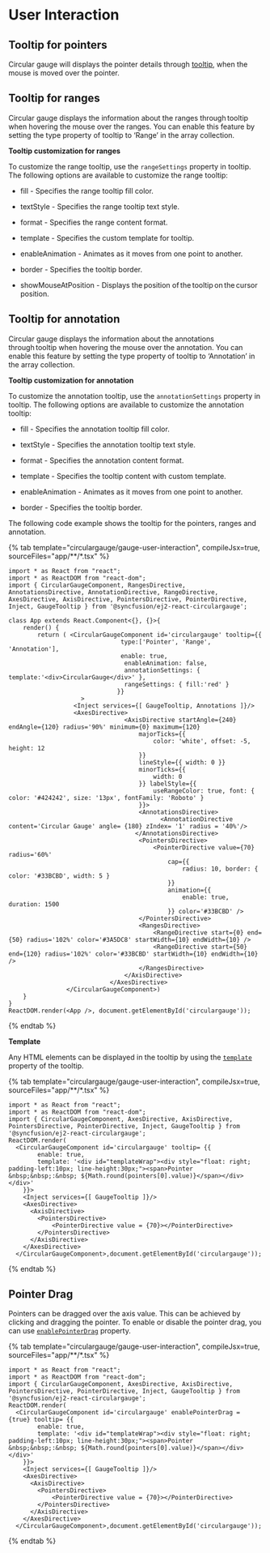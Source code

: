 
# User Interaction

## Tooltip for pointers

Circular gauge will displays the pointer details through [tooltip](../api/circular-gauge/tooltipSettings/),
when the mouse is moved over the pointer.

<!-- markdownlint-disable MD036 -->

## Tooltip for ranges

Circular gauge displays the information about the ranges through tooltip when hovering the mouse over the ranges. You can enable this feature by setting the type property of tooltip to ‘Range’ in the array collection.

**Tooltip customization for ranges**

To customize the range tooltip, use the `rangeSettings` property in tooltip. The following options are available to customize the range tooltip:

* fill - Specifies the range tooltip fill color.

* textStyle - Specifies the range tooltip text style.

* format - Specifies the range content format.

* template - Specifies the custom template for tooltip.

* enableAnimation - Animates as it moves from one point to another.

* border - Specifies the tooltip border.

* showMouseAtPosition - Displays the position of the tooltip on the cursor position.

## Tooltip for annotation

Circular gauge displays the information about the annotations through tooltip when hovering the mouse over the annotation. You can enable this feature by setting the type property of tooltip to ‘Annotation’ in the array collection.

**Tooltip customization for annotation**

To customize the annotation tooltip, use the `annotationSettings` property in tooltip. The following options are available to customize the annotation tooltip:

* fill - Specifies the annotation tooltip fill color.

* textStyle - Specifies the annotation tooltip text style.

* format - Specifies the annotation content format.

* template - Specifies the tooltip content with custom template.

* enableAnimation - Animates as it moves from one point to another.

* border - Specifies the tooltip border.

The following code example shows the tooltip for the pointers, ranges and annotation.

{% tab template="circulargauge/gauge-user-interaction", compileJsx=true, sourceFiles="app/**/*.tsx" %}

```tsx
import * as React from "react";
import * as ReactDOM from "react-dom";
import { CircularGaugeComponent, RangesDirective, AnnotationsDirective, AnnotationDirective, RangeDirective, AxesDirective, AxisDirective, PointersDirective, PointerDirective, Inject, GaugeTooltip } from '@syncfusion/ej2-react-circulargauge';

class App extends React.Component<{}, {}>{
    render() {
        return ( <CircularGaugeComponent id='circulargauge' tooltip={{
                               type:['Pointer', 'Range', 'Annotation'],
                               enable: true,
                                enableAnimation: false,
                                annotationSettings: { template:'<div>CircularGauge</div>' },
                                rangeSettings: { fill:'red' }
                              }}
                    >
                  <Inject services={[ GaugeTooltip, Annotations ]}/>
                  <AxesDirective>
                                <AxisDirective startAngle={240} endAngle={120} radius='90%' minimum={0} maximum={120}
                                    majorTicks={{
                                        color: 'white', offset: -5, height: 12
                                    }}
                                    lineStyle={{ width: 0 }}
                                    minorTicks={{
                                        width: 0
                                    }} labelStyle={{
                                        useRangeColor: true, font: { color: '#424242', size: '13px', fontFamily: 'Roboto' }
                                    }}>
                                    <AnnotationsDirective>
                                          <AnnotationDirective content='Circular Gauge' angle= {180} zIndex= '1' radius = '40%'/>
                                   </AnnotationsDirective>
                                    <PointersDirective>
                                        <PointerDirective value={70} radius='60%'
                                            cap={{
                                                radius: 10, border: { color: '#33BCBD', width: 5 }
                                            }}
                                            animation={{
                                                enable: true, duration: 1500
                                            }} color='#33BCBD' />
                                    </PointersDirective>
                                    <RangesDirective>
                                        <RangeDirective start={0} end={50} radius='102%' color='#3A5DC8' startWidth={10} endWidth={10} />
                                        <RangeDirective start={50} end={120} radius='102%' color='#33BCBD' startWidth={10} endWidth={10} />
                                    </RangesDirective>
                                </AxisDirective>
                            </AxesDirective>
                </CircularGaugeComponent>)
    }
}
ReactDOM.render(<App />, document.getElementById('circulargauge'));
```

{% endtab %}

<!-- markdownlint-disable MD036 -->

**Template**

Any HTML elements can be displayed in the tooltip by using the
[`template`](../api/circular-gauge/tooltipSettings/#template-string) property of the tooltip.

{% tab template="circulargauge/gauge-user-interaction", compileJsx=true, sourceFiles="app/**/*.tsx" %}

```tsx
import * as React from "react";
import * as ReactDOM from "react-dom";
import { CircularGaugeComponent, AxesDirective, AxisDirective, PointersDirective, PointerDirective, Inject, GaugeTooltip } from '@syncfusion/ej2-react-circulargauge';
ReactDOM.render(
  <CircularGaugeComponent id='circulargauge' tooltip= {{
        enable: true,
        template: '<div id="templateWrap"><div style="float: right; padding-left:10px; line-height:30px;"><span>Pointer &nbsp;&nbsp;:&nbsp; ${Math.round(pointers[0].value)}</span></div></div>'
    }}>
    <Inject services={[ GaugeTooltip ]}/>
    <AxesDirective>
      <AxisDirective>
        <PointersDirective>
            <PointerDirective value = {70}></PointerDirective>
        </PointersDirective>
      </AxisDirective>
    </AxesDirective>
  </CircularGaugeComponent>,document.getElementById('circulargauge'));

```

{% endtab %}

## Pointer Drag

Pointers can be dragged over the axis value.
This can be achieved by clicking and dragging the pointer.
To enable or disable the pointer drag, you can use [`enablePointerDrag`](../api/circular-gauge/#enablepointerdrag-boolean) property.

{% tab template="circulargauge/gauge-user-interaction", compileJsx=true, sourceFiles="app/**/*.tsx" %}

```tsx
import * as React from "react";
import * as ReactDOM from "react-dom";
import { CircularGaugeComponent, AxesDirective, AxisDirective, PointersDirective, PointerDirective, Inject, GaugeTooltip } from '@syncfusion/ej2-react-circulargauge';
ReactDOM.render(
  <CircularGaugeComponent id='circulargauge' enablePointerDrag = {true} tooltip= {{
        enable: true,
        template: '<div id="templateWrap"><div style="float: right; padding-left:10px; line-height:30px;"><span>Pointer &nbsp;&nbsp;:&nbsp; ${Math.round(pointers[0].value)}</span></div></div>'
    }}>
    <Inject services={[ GaugeTooltip ]}/>
    <AxesDirective>
      <AxisDirective>
        <PointersDirective>
            <PointerDirective value = {70}></PointerDirective>
        </PointersDirective>
      </AxisDirective>
    </AxesDirective>
  </CircularGaugeComponent>,document.getElementById('circulargauge'));

```

{% endtab %}